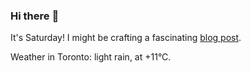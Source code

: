 ### Hi there :wave:

It's Saturday! I might be crafting a fascinating [blog post](https://benjaminwuethrich.dev).

Weather in Toronto: light rain, at +11°C.
